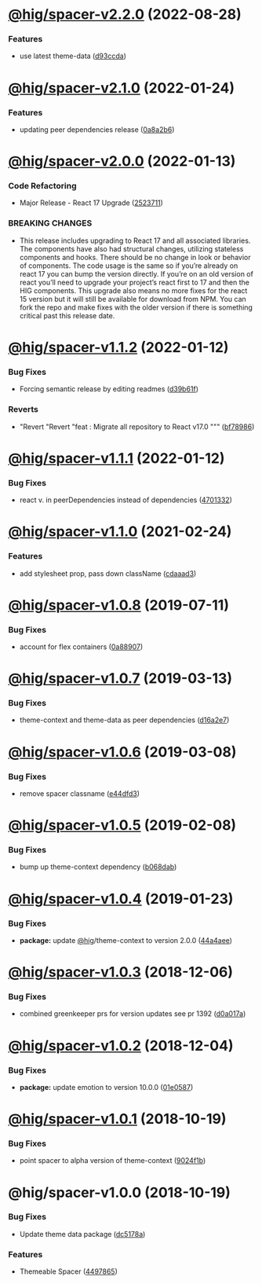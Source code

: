 # [@hig/spacer-v2.2.0](https://github.com/Autodesk/hig/compare/@hig/spacer@2.1.0...@hig/spacer@2.2.0) (2022-08-28)


### Features

* use latest theme-data ([d93ccda](https://github.com/Autodesk/hig/commit/d93ccda))

# [@hig/spacer-v2.1.0](https://github.com/Autodesk/hig/compare/@hig/spacer@2.0.0...@hig/spacer@2.1.0) (2022-01-24)


### Features

* updating peer dependencies release ([0a8a2b6](https://github.com/Autodesk/hig/commit/0a8a2b6))

# [@hig/spacer-v2.0.0](https://github.com/Autodesk/hig/compare/@hig/spacer@1.1.2...@hig/spacer@2.0.0) (2022-01-13)


### Code Refactoring

* Major Release - React 17 Upgrade ([2523711](https://github.com/Autodesk/hig/commit/2523711))


### BREAKING CHANGES

* This release includes upgrading to React 17 and all associated libraries. The components have also had structural changes, utilizing stateless components and hooks. There should be no change in look or behavior of components. The code usage is the same so if you’re already on react 17 you can bump the version directly. If you’re on an old version of react you’ll need to upgrade your project’s react first to 17 and then the HIG components. This upgrade also means no more fixes for the react 15 version but it will still be available for download from NPM. You can fork the repo and make fixes with the older version if there is something critical past this release date.

# [@hig/spacer-v1.1.2](https://github.com/Autodesk/hig/compare/@hig/spacer@1.1.1...@hig/spacer@1.1.2) (2022-01-12)


### Bug Fixes

* Forcing semantic release by editing readmes ([d39b61f](https://github.com/Autodesk/hig/commit/d39b61f))


### Reverts

* "Revert "Revert "feat : Migrate all repository to React v17.0 """ ([bf78986](https://github.com/Autodesk/hig/commit/bf78986))

# [@hig/spacer-v1.1.1](https://github.com/Autodesk/hig/compare/@hig/spacer@1.1.0...@hig/spacer@1.1.1) (2022-01-12)


### Bug Fixes

*  react v. in peerDependencies instead of dependencies ([4701332](https://github.com/Autodesk/hig/commit/4701332))

# [@hig/spacer-v1.1.0](https://github.com/Autodesk/hig/compare/@hig/spacer@1.0.8...@hig/spacer@1.1.0) (2021-02-24)


### Features

* add stylesheet prop, pass down className ([cdaaad3](https://github.com/Autodesk/hig/commit/cdaaad3))

# [@hig/spacer-v1.0.8](https://github.com/Autodesk/hig/compare/@hig/spacer@1.0.7...@hig/spacer@1.0.8) (2019-07-11)


### Bug Fixes

* account for flex containers ([0a88907](https://github.com/Autodesk/hig/commit/0a88907))

# [@hig/spacer-v1.0.7](https://github.com/Autodesk/hig/compare/@hig/spacer@1.0.6...@hig/spacer@1.0.7) (2019-03-13)


### Bug Fixes

* theme-context and theme-data as peer dependencies ([d16a2e7](https://github.com/Autodesk/hig/commit/d16a2e7))

# [@hig/spacer-v1.0.6](https://github.com/Autodesk/hig/compare/@hig/spacer@1.0.5...@hig/spacer@1.0.6) (2019-03-08)


### Bug Fixes

* remove spacer classname ([e44dfd3](https://github.com/Autodesk/hig/commit/e44dfd3))

# [@hig/spacer-v1.0.5](https://github.com/Autodesk/hig/compare/@hig/spacer@1.0.4...@hig/spacer@1.0.5) (2019-02-08)


### Bug Fixes

* bump up theme-context dependency ([b068dab](https://github.com/Autodesk/hig/commit/b068dab))

# [@hig/spacer-v1.0.4](https://github.com/Autodesk/hig/compare/@hig/spacer@1.0.3...@hig/spacer@1.0.4) (2019-01-23)


### Bug Fixes

* **package:** update [@hig](https://github.com/hig)/theme-context to version 2.0.0 ([44a4aee](https://github.com/Autodesk/hig/commit/44a4aee))

# [@hig/spacer-v1.0.3](https://github.com/Autodesk/hig/compare/@hig/spacer@1.0.2...@hig/spacer@1.0.3) (2018-12-06)


### Bug Fixes

* combined greenkeeper prs for version updates see pr 1392 ([d0a017a](https://github.com/Autodesk/hig/commit/d0a017a))

# [@hig/spacer-v1.0.2](https://github.com/Autodesk/hig/compare/@hig/spacer@1.0.1...@hig/spacer@1.0.2) (2018-12-04)


### Bug Fixes

* **package:** update emotion to version 10.0.0 ([01e0587](https://github.com/Autodesk/hig/commit/01e0587))

# [@hig/spacer-v1.0.1](https://github.com/Autodesk/hig/compare/@hig/spacer@1.0.0...@hig/spacer@1.0.1) (2018-10-19)


### Bug Fixes

* point spacer to alpha version of theme-context ([9024f1b](https://github.com/Autodesk/hig/commit/9024f1b))

# @hig/spacer-v1.0.0 (2018-10-19)


### Bug Fixes

* Update theme data package ([dc5178a](https://github.com/Autodesk/hig/commit/dc5178a))


### Features

* Themeable Spacer ([4497865](https://github.com/Autodesk/hig/commit/4497865))
